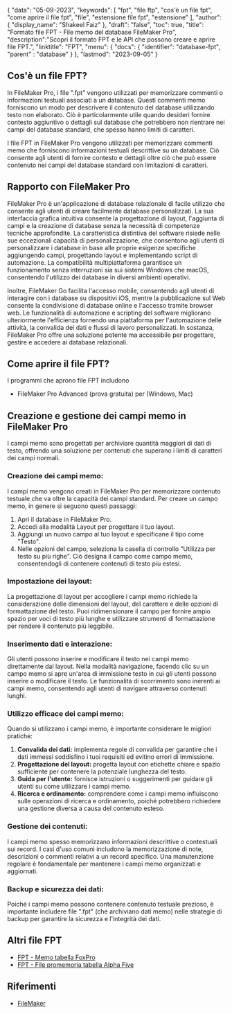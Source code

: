 {
"data": "05-09-2023",
  "keywords": [
"fpt",
"file ftp",
"cos'è un file fpt",
"come aprire il file fpt",
"file",
"estensione file fpt",
"estensione"
],
  "author": {
"display_name": "Shakeel Faiz"
},
"draft": "false",
"toc": true,
"title": "Formato file FPT - File memo del database FileMaker Pro",
  "description":"Scopri il formato FPT e le API che possono creare e aprire file FPT.",
"linktitle": "FPT",
  "menu": {
    "docs": {
      "identifier": "database-fpt",
"parent" : "database"
}
},
"lastmod": "2023-09-05"
}

## Cos'è un file FPT?

In FileMaker Pro, i file ".fpt" vengono utilizzati per memorizzare commenti o informazioni testuali associati a un database. Questi commenti memo forniscono un modo per descrivere il contenuto del database utilizzando testo non elaborato. Ciò è particolarmente utile quando desideri fornire contesto aggiuntivo o dettagli sul database che potrebbero non rientrare nei campi del database standard, che spesso hanno limiti di caratteri.

I file FPT in FileMaker Pro vengono utilizzati per memorizzare commenti memo che forniscono informazioni testuali descrittive su un database. Ciò consente agli utenti di fornire contesto e dettagli oltre ciò che può essere contenuto nei campi del database standard con limitazioni di caratteri.

## Rapporto con FileMaker Pro

FileMaker Pro è un'applicazione di database relazionale di facile utilizzo che consente agli utenti di creare facilmente database personalizzati. La sua interfaccia grafica intuitiva consente la progettazione di layout, l'aggiunta di campi e la creazione di database senza la necessità di competenze tecniche approfondite. La caratteristica distintiva del software risiede nelle sue eccezionali capacità di personalizzazione, che consentono agli utenti di personalizzare i database in base alle proprie esigenze specifiche aggiungendo campi, progettando layout e implementando script di automazione. La compatibilità multipiattaforma garantisce un funzionamento senza interruzioni sia sui sistemi Windows che macOS, consentendo l'utilizzo dei database in diversi ambienti operativi.

Inoltre, FileMaker Go facilita l'accesso mobile, consentendo agli utenti di interagire con i database su dispositivi iOS, mentre la pubblicazione sul Web consente la condivisione di database online e l'accesso tramite browser web. Le funzionalità di automazione e scripting del software migliorano ulteriormente l'efficienza fornendo una piattaforma per l'automazione delle attività, la convalida dei dati e flussi di lavoro personalizzati. In sostanza, FileMaker Pro offre una soluzione potente ma accessibile per progettare, gestire e accedere ai database relazionali.

## Come aprire il file FPT?

I programmi che aprono file FPT includono

- FileMaker Pro Advanced (prova gratuita) per (Windows, Mac)

## Creazione e gestione dei campi memo in FileMaker Pro

I campi memo sono progettati per archiviare quantità maggiori di dati di testo, offrendo una soluzione per contenuti che superano i limiti di caratteri dei campi normali.

### Creazione dei campi memo:

I campi memo vengono creati in FileMaker Pro per memorizzare contenuto testuale che va oltre la capacità dei campi standard. Per creare un campo memo, in genere si seguono questi passaggi:

1. Apri il database in FileMaker Pro.
2. Accedi alla modalità Layout per progettare il tuo layout.
3. Aggiungi un nuovo campo al tuo layout e specificane il tipo come "Testo".
4. Nelle opzioni del campo, seleziona la casella di controllo "Utilizza per testo su più righe". Ciò designa il campo come campo memo, consentendogli di contenere contenuti di testo più estesi.

### Impostazione dei layout:

La progettazione di layout per accogliere i campi memo richiede la considerazione delle dimensioni del layout, del carattere e delle opzioni di formattazione del testo. Puoi ridimensionare il campo per fornire ampio spazio per voci di testo più lunghe e utilizzare strumenti di formattazione per rendere il contenuto più leggibile.

### Inserimento dati e interazione:

Gli utenti possono inserire e modificare il testo nei campi memo direttamente dal layout. Nella modalità navigazione, facendo clic su un campo memo si apre un'area di immissione testo in cui gli utenti possono inserire o modificare il testo. Le funzionalità di scorrimento sono inerenti ai campi memo, consentendo agli utenti di navigare attraverso contenuti lunghi.

### Utilizzo efficace dei campi memo:

Quando si utilizzano i campi memo, è importante considerare le migliori pratiche:

1. **Convalida dei dati:** implementa regole di convalida per garantire che i dati immessi soddisfino i tuoi requisiti ed evitino errori di immissione.
2. **Progettazione del layout:** progetta layout con etichette chiare e spazio sufficiente per contenere la potenziale lunghezza del testo.
3. **Guida per l'utente:** fornisce istruzioni o suggerimenti per guidare gli utenti su come utilizzare i campi memo.
4. **Ricerca e ordinamento:** comprendere come i campi memo influiscono sulle operazioni di ricerca e ordinamento, poiché potrebbero richiedere una gestione diversa a causa del contenuto esteso.

### Gestione dei contenuti:

I campi memo spesso memorizzano informazioni descrittive o contestuali sui record. I casi d'uso comuni includono la memorizzazione di note, descrizioni o commenti relativi a un record specifico. Una manutenzione regolare è fondamentale per mantenere i campi memo organizzati e aggiornati.

### Backup e sicurezza dei dati:

Poiché i campi memo possono contenere contenuto testuale prezioso, è importante includere file ".fpt" (che archiviano dati memo) nelle strategie di backup per garantire la sicurezza e l'integrità dei dati.

## Altri file FPT

- [FPT - Memo tabella FoxPro](/it/database/fpt-foxpro/)
- [FPT - File promemoria tabella Alpha Five](/it/database/fpt-alphafive/)

## Riferimenti
* [FileMaker](https://en.wikipedia.org/wiki/FileMaker)

